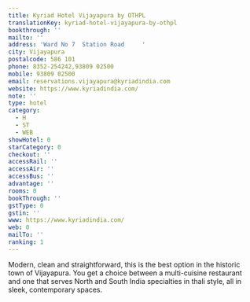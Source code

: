 ```yaml
---
title: Kyriad Hotel Vijayapura by OTHPL
translationKey: kyriad-hotel-vijayapura-by-othpl
bookthrough: ''
mailto: ''
address: 'Ward No 7  Station Road     '
city: Vijayapura
postalcode: 586 101
phone: 8352-254242,93809 02500
mobile: 93809 02500
email: reservations.vijayapura@kyriadindia.com
website: https://www.kyriadindia.com/
note: ''
type: hotel
category:
  - H
  - ST
  - WEB
showHotel: 0
starCategory: 0
checkout: ''
accessRail: ''
accessAir: ''
accessBus: ''
advantage: ''
rooms: 0
bookThrough: ''
gstType: 0
gstin: ''
www: https://www.kyriadindia.com/
web: 0
mailTo: ''
ranking: 1
---
```



















Modern, clean and straightforward, this is the best option in the historic town of Vijayapura. You get a choice between a multi-cuisine restaurant and one that serves North and South India specialties in thali style, all in sleek, contemporary spaces.